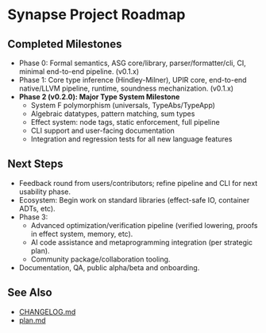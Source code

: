 # Synapse Project Roadmap

## Completed Milestones

- Phase 0: Formal semantics, ASG core/library, parser/formatter/cli, CI, minimal end-to-end pipeline. (v0.1.x)
- Phase 1: Core type inference (Hindley-Milner), UPIR core, end-to-end native/LLVM pipeline, runtime, soundness mechanization. (v0.1.x)
- **Phase 2 (v0.2.0): Major Type System Milestone**
  - System F polymorphism (universals, TypeAbs/TypeApp)
  - Algebraic datatypes, pattern matching, sum types
  - Effect system: node tags, static enforcement, full pipeline
  - CLI support and user-facing documentation
  - Integration and regression tests for all new language features

## Next Steps

- Feedback round from users/contributors; refine pipeline and CLI for next usability phase.
- Ecosystem: Begin work on standard libraries (effect-safe IO, container ADTs, etc).
- Phase 3:
  - Advanced optimization/verification pipeline (verified lowering, proofs in effect system, memory, etc).
  - AI code assistance and metaprogramming integration (per strategic plan).
  - Community package/collaboration tooling.
- Documentation, QA, public alpha/beta and onboarding.

## See Also

- [CHANGELOG.md](CHANGELOG.md)
- [plan.md](plan.md)
